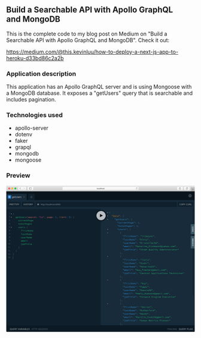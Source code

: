 ## Build a Searchable API with Apollo GraphQL and MongoDB
This is the complete code to my blog post on Medium on "Build a Searchable API with Apollo GraphQL and MongoDB". Check it out: 

https://medium.com/@this.kevinluu/how-to-deploy-a-next-js-app-to-heroku-d33bd86c2a2b

### Application description
This application has an Apollo GraphQL server and is using Mongoose with a MongoDB database. It exposes a "getUsers" query that is searchable and includes pagination.

### Technologies used
* apollo-server
* dotenv
* faker
* grapql
* mongodb
* mongoose

### Preview
![Alt text](/app.png?raw=true "app")

